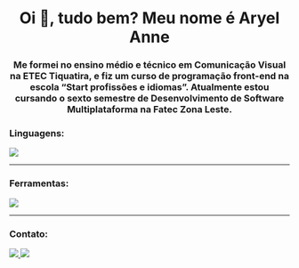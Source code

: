 
<h1 align="center">Oi 👋, tudo bem? Meu nome é Aryel Anne</h1>
<h3 align="center">Me formei no ensino médio e técnico em Comunicação Visual na ETEC Tiquatira, e fiz um curso de programação front-end na escola “Start profissões e idiomas”. Atualmente estou cursando o sexto semestre de Desenvolvimento de Software Multiplataforma na Fatec Zona Leste.</h3>
<h3 align="left">Linguagens:</h3>
<img src="https://skillicons.dev/icons?i=html,css,js,react,vue,tailwind,python,java,nodejs,mysql,mongodb"/>
<hr>
<h3 align="left">Ferramentas:</h3>
<img src="https://skillicons.dev/icons?i=git,vscode,vite,figma,photoshop,illustrator"/>
<hr>
<h3 align="left">Contato:</h3>
<p align="left">
<a href="https://linkedin.com/in/aryel-anne-louise-de-souza-gabriel-91449a231" target="blank">
<img src="https://skillicons.dev/icons?i=linkedin"/>
</a>
<a href="https://instagram.com/aryel.anne" target="blank">
<img src="https://skillicons.dev/icons?i=instagram"/>
</a>
</p>
